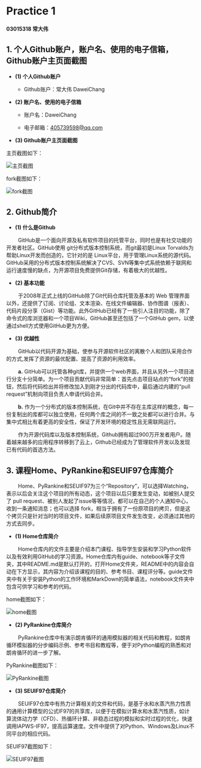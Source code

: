 # **Practice 1**

#### **03015318 常大伟**

## **1. 个人Github账户，账户名、使用的电子信箱，Github账户主页面截图**
* **(1) 个人Github账户**
  * Github账户：常大伟 DaweiChang

* **(2) 账户名、使用的电子信箱**

  * 账户名：DaweiChang

  * 电子邮箱：405739598@qq.com

* **(3) Github账户主页面截图**

主页截图如下：

![主页截图](./img/screenshot.png)

fork截图如下：

![fork截图](./img/fork.png)

## **2. Github简介**

* **(1) 什么是Github**

&nbsp; &nbsp; &nbsp; &nbsp; GitHub是一个面向开源及私有软件项目的托管平台，同时也是有社交功能的开发者社区。GitHub使用 git分布式版本控制系统，而git最初是Linux Torvalds为帮助Linux开发而创造的，它针对的是 Linux平台，用于管理Linux系统的源代码。GitHub采用的分布式版本控制系统解决了CVS、SVN等集中式系统依赖于联网和运行速度慢的缺点，为开源项目免费提供Git存储，有着极大的优越性。

* **(2) 基本功能**

&nbsp; &nbsp; &nbsp; &nbsp; 于2008年正式上线的GitHub除了Git代码仓库托管及基本的 Web 管理界面以外，还提供了订阅、讨论组、文本渲染、在线文件编辑器、协作图谱（报表）、代码片段分享（Gist）等功能。此外GitHub已经有了一些引人注目的功能，除了命令式的库浏览器和一个项目Wiki，GitHub甚至还包括了一个GitHub gem，以使通过shell方式使用GitHub更为方便。

* **(3) 优越性**

&nbsp; &nbsp; &nbsp; &nbsp; GitHub以代码开源为基础，使参与开源软件社区的离散个人和团队采用合作的方式,发挥了资源的最优配置、提高了资源的利用效率。

&nbsp; &nbsp; &nbsp; &nbsp; **a.** GitHub可以托管各种git库，并提供一个web界面，并且从另外一个项目进行分支十分简单。为一个项目贡献代码非常简单：首先点击项目站点的“fork”的按钮，然后将代码检出并将修改加入到刚才分出的代码库中，最后通过内建的“pull request”机制向项目负责人申请代码合并。

&nbsp; &nbsp; &nbsp; &nbsp; **b.** 作为一个分布式的版本控制系统，在Git中并不存在主库这样的概念，每一份复制出的库都可以独立使用，任何两个库之间的不一致之处都可以进行合并。与集中式相比有着更高的安全性，保证了开发环境的稳定性且无需联网运行。

&nbsp; &nbsp; &nbsp; &nbsp; 作为开源代码库以及版本控制系统，Github拥有超过900万开发者用户。随着越来越多的应用程序转移到了云上，Github已经成为了管理软件开发以及发现已有代码的首选方法。

## **3. 课程Home、PyRankine和SEUIF97仓库简介**
&nbsp; &nbsp; &nbsp; &nbsp; Home、PyRankine和SEUIF97为三个“Repository”，可以选择Watching，表示以后会关注这个项目的所有动态，这个项目以后只要发生变动，如被别人提交了 pull request、被别人发起了issue等等情况，都可以在自己的个人通知中心，收到一条通知消息；也可以选择 fork，相当于拥有了一份原项目的拷贝，但是这个拷贝只是针对当时的项目文件，如果后续原项目文件发生改变，必须通过其他的方式去同步。

* **(1) Home仓库简介**

&nbsp; &nbsp; &nbsp; &nbsp; Home仓库内的文件主要是介绍本门课程、指导学生安装和学习Python软件以及有效利用GitHub的学习资源。Home仓库内有guide、notebook等子文件夹，其中README.md是默认打开的，打开Home文件夹，README中的内容会自动在下方显示，其内容为介绍该课程的目的、参考书目、课程评分等。guide文件夹中有关于安装Python的工作环境和MarkDown的简单语法，notebook文件夹中包含可供学习和参考的代码。

home截图如下：

![home截图](./img/home.png)

* **(2) PyRankine仓库简介**

&nbsp; &nbsp; &nbsp; &nbsp; PyRankine仓库中有演示朗肯循环的通用模拟器的相关代码和教程，如朗肯循环模拟器的分步编码示例、参考书目和教程等，便于对Python编程的熟悉和对朗肯循环的进一步了解。

PyRankine截图如下：

![PyRankine截图](./img/PyRankine.png)

* **(3) SEUIF97仓库简介**

&nbsp; &nbsp; &nbsp; &nbsp; SEUIF97仓库中有热力计算相关的文件和代码，是基于水和水蒸汽热力性质的通用计算模型的公式IF97的共享库，以便于在模拟计算水和水蒸汽性质，如计算流体动力学（CFD）、热循环计算、非稳态过程的模拟和实时过程的优化，快速调用IAPWS-IF97，提高运算速度。文件中提供了对Python、Windows及Linux不同平台的相应代码。

SEUIF97截图如下：

![SEUIF97截图](./img/SEUIF97.png)